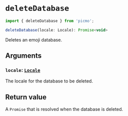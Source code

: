 # `deleteDatabase`

```javascript
import { deleteDatabase } from 'picmo';
```

```javascript
deleteDatabase(locale: Locale): Promise<void>
```

Deletes an emoji database.

## Arguments

### `locale`: [`Locale`](https://emojibase.dev/api/emojibase#Locale)

The locale for the database to be deleted.

## Return value

A `Promise` that is resolved when the database is deleted.
